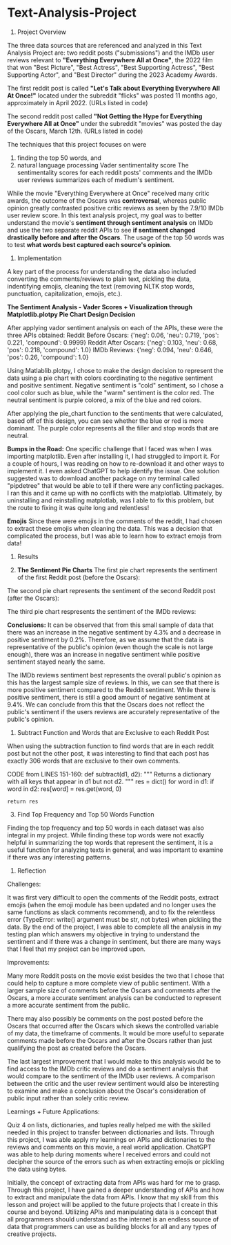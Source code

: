 # Text-Analysis-Project
 
1. Project Overview

The three data sources that are referenced and analyzed in this Text Analysis Project are: two reddit posts ("submissions") and the IMDb user reviews relevant to **"Everything Everywhere All at Once"**, the 2022 film that won "Best Picture", "Best Actress", "Best Supporting Actress", "Best Supporting Actor", and "Best Director" during the 2023 Academy Awards. 

The first reddit post is called **"Let's Talk about Everything Everywhere All At Once!"** located under the subreddit "flicks" was posted 11 months ago, approximately in April 2022. (URLs listed in code)

The second reddit post called **"Not Getting the Hype for Everything Everywhere All at Once"** under the subreddit "movies" was posted the day of the Oscars, March 12th. (URLs listed in code)

The techniques that this project focuses on were 
1) finding the top 50 words, and 
1) natural language processing Vader sentimentality score
The sentimentality scores for each reddit posts' comments and the IMDb user reviews summarizes each of medium's sentiment. 

While the movie "Everything Everywhere at Once" received many critic awards, the outcome of the Oscars was **controversal**, whereas public opinion greatly contrasted positive critic reviews as seen by the 7.9/10 IMDb user review score. In this text analysis project, my goal was to better understand the movie's **sentiment through sentiment analysis** on IMDb and use the two separate reddit APIs to see **if sentiment changed drastically before and after the Oscars**. The usage of the top 50 words was to test **what words best captured each source's opinion**.

1. Implementation

A key part of the process for understanding the data also included converting the comments/reviews to plain text, pickling the data, indentifying emojis, cleaning the text (removing NLTK stop words, punctuation, capitalization, emojis, etc.).

**The Sentiment Analysis - Vader Scores + Visualization through Matplotlib.plotpy Pie Chart Design Decision**

After applying vador sentiment analysis on each of the APIs, these were the three APIs obtained:
    Reddit Before Oscars:   {'neg': 0.06, 'neu': 0.719, 'pos': 0.221, 'compound': 0.9999}
    Reddit After Oscars:    {'neg': 0.103, 'neu': 0.68, 'pos': 0.218, 'compound': 1.0}
    IMDb Reviews:           {'neg': 0.094, 'neu': 0.646, 'pos': 0.26, 'compound': 1.0}

Using Matlablib.plotpy, I chose to make the design decision to represent the data using a pie chart with colors coordinating to the negative sentiment and positive sentiment. Negative sentiment is "cold" sentiment, so I chose a cool color such as blue, while the "warm" sentiment is the color red. The neutral sentiment is purple colored, a mix of the blue and red colors.

After applying the pie_chart function to the sentiments that were calculated, based off of this design, you can see whether the blue or red is more dominant. The purple color represents all the filler and stop words that are neutral.

**Bumps in the Road:**
One specific challenge that I faced was when I was importing matplotlib. Even after installing it, I had struggled to import it. For a couple of hours, I was reading on how to re-download it and other ways to implement it. I even asked ChatGPT to help identify the issue. One solution suggested was to download another package on my terminal called "pipdetree" that would be able to tell if there were any conflicting packages. I ran this and it came up with no conflicts with the matplotlab. Ultimately, by uninstalling and reinstalling matplotlab, was I able to fix this problem, but the route to fixing it was quite long and relentless!

**Emojis**
Since there were emojis in the comments of the reddit, I had chosen to extract these emojis when cleaning the data. This was a decision that complicated the process, but I was able to learn how to extract emojis from data!

1. Results

2) **The Sentiment Pie Charts**
The first pie chart represents the sentiment of the first Reddit post (before the Oscars):

The second pie chart represents the sentiment of the second Reddit post (after the Oscars):

The third pie chart respresents the sentiment of the IMDb reviews:

**Conclusions:**
It can be observed that from this small sample of data that there was an increase in the negative sentiment by 4.3% and a decrease in positive sentiment by 0.2%. Therefore, as we assume that the data is representative of the public's opinion (even though the scale is not large enough), there was an increase in negative sentiment while positive sentiment stayed nearly the same. 

The IMDb reviews sentiment best represents the overall public's opinion as this has the largest sample size of reviews. In this, we can see that there is more positive sentiment compared to the Reddit sentiment. While there is positive sentiment, there is still a good amount of negative sentiment at 9.4%. We can conclude from this that the Oscars does not reflect the public's sentiment if the users reviews are accurately representative of the public's opinion.

1) Subtract Function and Words that are Exclusive to each Reddit Post
   
When using the subtraction function to find words that are in each reddit post but not the other post, it was interesting to find that each post has exactly 306 words that are exclusive to their own comments.

CODE from LINES 151-160:
    def subtract(d1, d2):
    """
    Returns a dictionary with all keys that appear in d1 but not d2.
    """
    res = dict()
    for word in d1:
        if word in d2:
            res[word] = res.get(word, 0)

    return res

3) Find Top Frequency and Top 50 Words Function

Finding the top frequency and top 50 words in each dataset was also integral in my project. While finding these top words were not exactly helpful in summarizing the top words that represent the sentiment, it is a useful function for analyzing texts in general, and was important to examine if there was any interesting patterns.

1. Reflection

Challenges:

It was first very difficult to open the comments of the Reddit posts, extract emojis (when the emoji module has been updated and no longer uses the same functions as slack comments recommend), and to fix the relentless error (TypeError: write() argument must be str, not bytes) when pickling the data. By the end of the project, I was able to complete all the analysis in my testing plan which answers my objective in trying to understand the sentiment and if there was a change in sentiment, but there are many ways that I feel that my project can be improved upon.

Improvements:

Many more Reddit posts on the movie exist besides the two that I chose that could help to capture a more complete view of public sentiment. With a larger sample size of comments before the Oscars and comments after the Oscars, a more accurate sentiment analysis can be conducted to represent a more accurate sentiment from the public. 

There may also possibly be comments on the post posted before the Oscars that occurred after the Oscars which skews the controlled variable of my data, the timeframe of comments. It would be more useful to separate comments made before the Oscars and after the Oscars rather than just qualifying the post as created before the Oscars. 

The last largest improvement that I would make to this analysis would be to find access to the IMDb critic reviews and do a sentiment analysis that would compare to the sentiment of the IMDb user reviews. A comparison between the critic and the user review sentiment would also be interesting to examine and make a conclusion about the Oscar's consideration of public input rather than solely critic review. 

Learnings + Future Applications:

Quiz 4 on lists, dictionaries, and tuples really helped me with the skilled needed in this project to transfer between dictionaries and lists. Through this project, I was able apply my learnings on APIs and dictionaries to the reviews and comments on this movie, a real world application. ChatGPT was able to help during moments where I received errors and could not decipher the source of the errors such as when extracting emojis or pickling the data using bytes. 

Initially, the concept of extracting data from APIs was hard for me to grasp. Through this project, I have gained a deeper understanding of APIs and how to extract and manipulate the data from APIs. I know that my skill from this lesson and project will be applied to the future projects that I create in this course and beyond. Utilizing APIs and manipulating data is a concept that all programmers should understand as the internet is an endless source of data that programmers can use as building blocks for all and any types of creative projects.